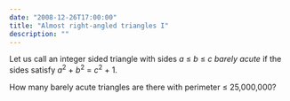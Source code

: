 ```yaml
---
date: "2008-12-26T17:00:00"
title: "Almost right-angled triangles I"
description: ""
---
```


<p>Let us call an integer sided triangle with sides <var>a</var> ≤ <var>b</var> ≤ <var>c</var> <i>barely acute</i> if the sides satisfy <var>a</var><sup>2</sup> + <var>b</var><sup>2</sup> = <var>c</var><sup>2</sup> + 1.</p>
<p>How many barely acute triangles are there with perimeter ≤ 25,000,000?</p>


